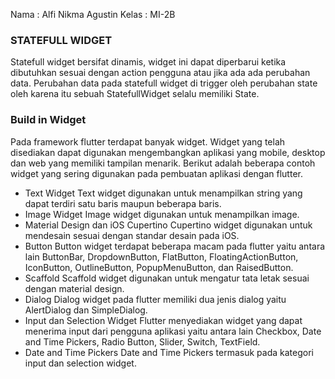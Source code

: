 Nama : Alfi Nikma Agustin
Kelas : MI-2B

### STATEFULL WIDGET
Statefull widget bersifat dinamis, widget ini dapat diperbarui ketika dibutuhkan sesuai
dengan action pengguna atau jika ada ada perubahan data. Perubahan data pada statefull
widget di trigger oleh perubahan state oleh karena itu sebuah StatefullWidget selalu memiliki
State.  
### Build in Widget 
Pada framework flutter terdapat banyak widget. Widget yang telah disediakan dapat
digunakan mengembangkan aplikasi yang mobile, desktop dan web yang memiliki tampilan menarik. Berikut adalah beberapa contoh widget yang
sering digunakan pada pembuatan aplikasi dengan flutter. 
- Text Widget
Text widget digunakan untuk menampilkan string yang dapat terdiri satu baris maupun beberapa baris. 
- Image Widget
Image widget digunakan untuk menampilkan image.
- Material Design dan iOS Cupertino
Cupertino widget digunakan untuk mendesain sesuai dengan standar desain pada iOS.
- Button
Button widget terdapat beberapa macam pada flutter yaitu antara lain ButtonBar,
DropdownButton, FlatButton, FloatingActionButton, IconButton, OutlineButton,
PopupMenuButton, dan RaisedButton.
- Scaffold
Scaffold widget digunakan untuk mengatur tata letak sesuai dengan material design.
- Dialog
Dialog widget pada flutter memiliki dua jenis dialog yaitu AlertDialog dan
SimpleDialog.
- Input dan Selection Widget
Flutter menyediakan widget yang dapat menerima input dari pengguna aplikasi yaitu
antara lain Checkbox, Date and Time Pickers, Radio Button, Slider, Switch, TextField.
- Date and Time Pickers
Date and Time Pickers termasuk pada kategori input dan selection widget.




